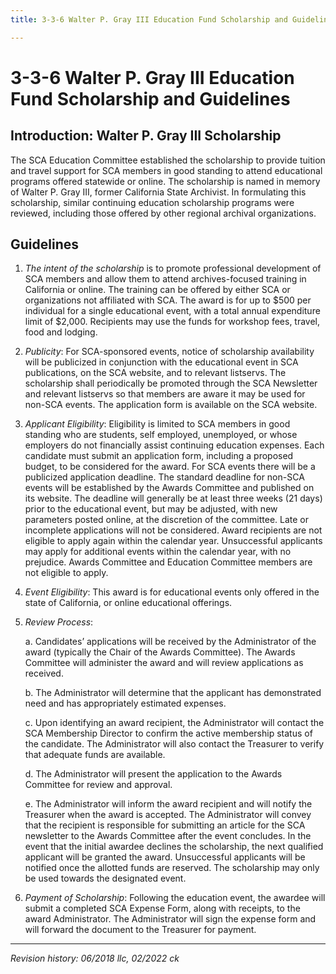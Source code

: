 ```yaml
---
title: 3-3-6 Walter P. Gray III Education Fund Scholarship and Guidelines

---
```


# 3-3-6 Walter P. Gray III Education Fund Scholarship and Guidelines

## Introduction: Walter P. Gray III Scholarship
The SCA Education Committee established the scholarship to provide tuition and travel support for SCA members in good standing to attend educational programs offered statewide or online. The scholarship is named in memory of Walter P. Gray III, former California State Archivist. In formulating this scholarship, similar continuing education scholarship programs were reviewed, including those offered by other regional archival organizations.

## Guidelines
1. _The intent of the scholarship_ is to promote professional development of SCA members and allow them to attend archives-focused training in California or online. The training can be offered by either SCA or organizations not affiliated with SCA. The award is for up to $500 per individual for a single educational event, with a total annual expenditure limit of $2,000. Recipients may use the funds for workshop fees, travel, food and lodging.
2. _Publicity_: For SCA-sponsored events, notice of scholarship availability will be publicized in conjunction with the educational event in SCA publications, on the SCA website, and to relevant listservs. The scholarship shall periodically be promoted through the SCA Newsletter and relevant listservs so that members are aware it may be used for non-SCA events. The application form is available on the SCA website.
3. _Applicant Eligibility_: Eligibility is limited to SCA members in good standing who are students, self employed, unemployed, or whose employers do not financially assist continuing education expenses. Each candidate must submit an application form, including a proposed budget, to be considered for the award. For SCA events there will be a publicized application deadline. The standard deadline for non-SCA events will be established by the Awards Committee and published on its website. The deadline will generally be at least three weeks (21 days) prior to the educational event, but may be adjusted, with new parameters posted online, at the discretion of the committee. Late or incomplete applications will not be considered. Award recipients are not eligible to apply again within the calendar year. Unsuccessful applicants may apply for additional events within the calendar year, with no prejudice. Awards Committee and Education Committee members are not eligible to apply.
4. _Event Eligibility_: This award is for educational events only offered in the state of California, or online educational offerings.
5. _Review Process_:

   a. Candidates’ applications will be received by the Administrator of the award (typically the Chair of the Awards Committee). The Awards Committee will administer the award and will review applications as received.
   
   b. The Administrator will determine that the applicant has demonstrated need and has appropriately estimated expenses.
   
   c. Upon identifying an award recipient, the Administrator will contact the SCA Membership Director to confirm the active membership status of the candidate. The Administrator will also contact the Treasurer to verify that adequate funds are available.
   
   d. The Administrator will present the application to the Awards Committee for review and approval.
   
   e. The Administrator will inform the award recipient and will notify the Treasurer when the award is accepted. The Administrator will convey that the recipient is responsible for submitting an article for the SCA newsletter to the Awards Committee after the event concludes. In the event that the initial awardee declines the scholarship, the next qualified applicant will be granted the award. Unsuccessful applicants will be notified once the allotted funds are reserved. The scholarship may only be used towards the designated event.

6. _Payment of Scholarship_: Following the education event, the awardee will submit a completed SCA Expense Form, along with receipts, to the award Administrator. The Administrator will sign the expense form and will forward the document to the Treasurer for payment.

***

_Revision history: 06/2018 llc, 02/2022 ck_
